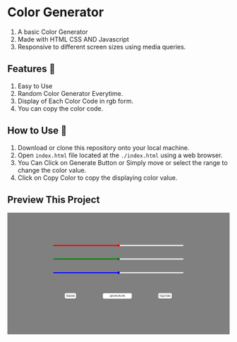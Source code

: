 # Color Generator

1. A basic Color Generator
1. Made with HTML CSS AND Javascript
1. Responsive to different screen sizes using media queries.

## Features 🚀

1. Easy to Use
1. Random Color Generator Everytime.
1. Display of Each Color Code in rgb form.
1. You can copy the color code.

## How to Use 🤔

1. Download or clone this repository onto your local machine.
1. Open `index.html` file located at the `./index.html` using a web browser.
1. You Can Click on Generate Button or Simply move or select the range to change the color value.
1. Click on Copy Color to copy the displaying color value.

## Preview This Project

<img src="images/Preview.png" alt="PreviewImg">
